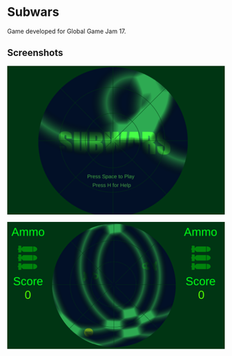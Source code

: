 # Subwars

Game developed for Global Game Jam 17.



## Screenshots
![Game Menu](Screenshots/game_menu.png)

![Game Menu](Screenshots/game.png)
